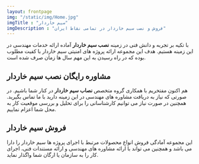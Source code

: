 ```yaml
---
layout: frontpage
img: "/static/img/Home.jpg"
imgTitle : "سیم خاردار"
imgDescription : "فروش و نصب سیم خاردار در تمامی نقاط ایران"
---
```


با تکیه بر تجربه و دانش فنی در زمینه **نصب سیم خاردار** آماده ارائه خدمات مهندسی در این زمینه هستیم. هدف این مجموعه ارائه پروژه های امنیتی سیم خاردار با کفیت مطلوب بوده که در راه رسیدن به این مهم سال ها زمان صرف شده است.

## مشاوره رایگان نصب سیم خاردار ##

هم اکنون مفتخریم با همکاری گروه متخصص **نصاب سیم خاردار** در کنار شما باشیم. در صورتی که نیاز به دریافت مشاوره های مهندسی در این زمینه دارید با ما تماس بگیرید. همچنین در صورت نیاز می توانیم کارشناسانی را برای تحلیل و بررسی موقعیت کار به محل شما اعزام نماییم.

## فروش سیم خاردار ##

این مجموعه آمادگی فروش انواع محصولات مرتبط با اجرای پروژه ها سیم خاردار را دارا می باشد و همچنین می تواند با ارائه مشاوره های مهندسی و ارائه مستندات فنی، اجرای کار را به سازمان یا ارگان شما واگذار نماید.
